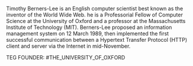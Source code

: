 Timothy Berners-Lee is an English computer scientist best known as the inventor of the World Wide Web. he is a Professorial Fellow of Computer Science at the University of Oxford and a professor at the Massachusetts Institute of Technology (MIT). Berners-Lee proposed an information management system on 12 March 1989, then implemented the first successful communication between a Hypertext Transfer Protocol (HTTP) client and server via the Internet in mid-November.







TEG FOUNDER:
#THE_UNIVERSITY_OF_OXFORD